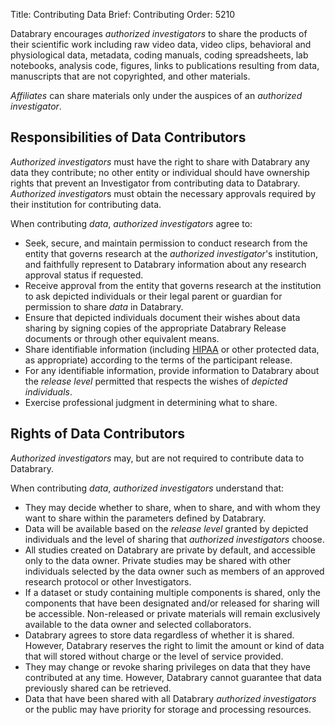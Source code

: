 Title: Contributing Data 
Brief: Contributing
Order: 5210

Databrary encourages *authorized investigators* to share the products of their scientific work including raw video data, video clips, behavioral and physiological data, metadata, coding manuals, coding spreadsheets, lab notebooks, analysis code, figures, links to publications resulting from data, manuscripts that are not copyrighted, and other materials.

*Affiliates* can share materials only under the auspices of an *authorized investigator*.

## Responsibilities of Data Contributors

*Authorized investigators* must have the right to share with Databrary any data they contribute; no other entity or individual should have ownership rights that prevent an Investigator from contributing data to Databrary. *Authorized investigator*s must obtain the necessary approvals required by their institution for contributing data.

When contributing *data*, *authorized investigators* agree to:

- Seek, secure, and maintain permission to conduct research from the entity that governs research at the *authorized investigator*'s institution, and faithfully represent to Databrary information about any research approval status if requested.
- Receive approval from the entity that governs research at the institution to ask depicted individuals or their legal parent or guardian for permission to share *data* in Databrary. 
- Ensure that depicted individuals document their wishes about data sharing by signing copies of the appropriate Databrary Release documents or through other equivalent means. 
- Share identifiable information (including [HIPAA](https://www.hhs.gov/hipaa/for-professionals/privacy/special-topics/de-identification/index.html#protected) or other protected data, as appropriate) according to the terms of the participant release.
- For any identifiable information, provide information to Databrary about the *release level* permitted that respects the wishes of *depicted individuals*.
- Exercise professional judgment in determining what to share.

## Rights of Data Contributors
*Authorized investigators* may, but are not required to contribute data to Databrary. 

When contributing *data*, *authorized investigators* understand that: 

- They may decide whether to share, when to share, and with whom they want to share within the parameters defined by Databrary.
- Data will be available based on the *release level* granted by depicted individuals and the level of sharing that *authorized investigators* choose. 
- All studies created on Databrary are private by default, and accessible only to the data owner. 
Private studies may be shared with other individuals selected by the data owner such as members of an approved research protocol or other Investigators.
- If a dataset or study containing multiple components is shared, only the components that have been designated and/or released for sharing will be accessible. Non-released or private materials will remain exclusively available to the data owner and selected collaborators.
- Databrary agrees to store data regardless of whether it is shared. However, Databrary reserves the right to limit the amount or kind of data that will stored without charge or the level of service provided. 
- They may change or revoke sharing privileges on data that they have contributed at any time. However, Databrary cannot guarantee that data previously shared can be retrieved.
- Data that have been shared with all Databrary *authorized investigators* or the public may have priority for storage and processing resources.
